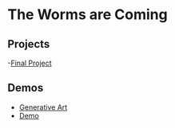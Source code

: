 # The Worms are Coming

## Projects

-[Final Project](final)

## Demos

- [Generative Art](generative-art)
- [Demo](demo)